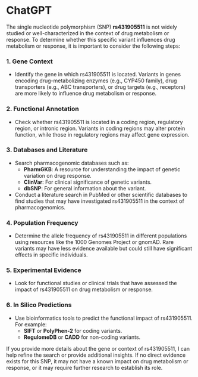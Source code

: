 # ChatGPT

The single nucleotide polymorphism (SNP) **rs431905511** is not widely studied or well-characterized in the context of drug metabolism or response. To determine whether this specific variant influences drug metabolism or response, it is important to consider the following steps:

### 1. **Gene Context**
   - Identify the gene in which rs431905511 is located. Variants in genes encoding drug-metabolizing enzymes (e.g., CYP450 family), drug transporters (e.g., ABC transporters), or drug targets (e.g., receptors) are more likely to influence drug metabolism or response.

### 2. **Functional Annotation**
   - Check whether rs431905511 is located in a coding region, regulatory region, or intronic region. Variants in coding regions may alter protein function, while those in regulatory regions may affect gene expression.

### 3. **Databases and Literature**
   - Search pharmacogenomic databases such as:
     - **PharmGKB**: A resource for understanding the impact of genetic variation on drug response.
     - **ClinVar**: For clinical significance of genetic variants.
     - **dbSNP**: For general information about the variant.
   - Conduct a literature search in PubMed or other scientific databases to find studies that may have investigated rs431905511 in the context of pharmacogenomics.

### 4. **Population Frequency**
   - Determine the allele frequency of rs431905511 in different populations using resources like the 1000 Genomes Project or gnomAD. Rare variants may have less evidence available but could still have significant effects in specific individuals.

### 5. **Experimental Evidence**
   - Look for functional studies or clinical trials that have assessed the impact of rs431905511 on drug metabolism or response.

### 6. **In Silico Predictions**
   - Use bioinformatics tools to predict the functional impact of rs431905511. For example:
     - **SIFT** or **PolyPhen-2** for coding variants.
     - **RegulomeDB** or **CADD** for non-coding variants.

If you provide more details about the gene or context of rs431905511, I can help refine the search or provide additional insights. If no direct evidence exists for this SNP, it may not have a known impact on drug metabolism or response, or it may require further research to establish its role.